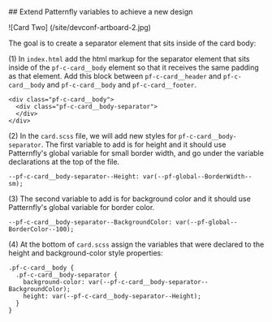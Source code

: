 ## Extend Patternfly variables to achieve a new design

![Card Two] (/site/devconf-artboard-2.jpg)

The goal is to create a separator element that sits inside of the card body:

(1) In `index.html` add the html markup for the separator element that sits inside of the `pf-c-card__body` element so that it receives the same padding as that element. Add this block between `pf-c-card__header` and `pf-c-card__body` and `pf-c-card__body` and `pf-c-card__footer`.

```
<div class="pf-c-card__body">
  <div class="pf-c-card__body-separator">
  </div>
</div>
```

(2) In the `card.scss` file, we will add new styles for `pf-c-card__body-separator`. The first variable to add is for height and it should use Patternfly's global variable for small border width, and go under the variable declarations at the top of the file.

```
--pf-c-card__body-separator--Height: var(--pf-global--BorderWidth--sm);
```

(3) The second variable to add is for background color and it should use Patternfly's global variable for border color.

```
--pf-c-card__body-separator--BackgroundColor: var(--pf-global--BorderColor--100);
```

(4) At the bottom of `card.scss` assign the variables that were declared to the height and background-color style properties:

```
.pf-c-card__body {
  .pf-c-card__body-separator {
    background-color: var(--pf-c-card__body-separator--BackgroundColor);
    height: var(--pf-c-card__body-separator--Height);
  }
}
```
